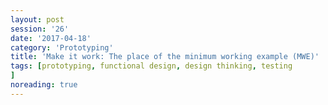 ```yaml
--- 
layout: post 
session: '26' 
date: '2017-04-18' 
category: 'Prototyping' 
title: 'Make it work: The place of the minimum working example (MWE)' 
tags: [prototyping, functional design, design thinking, testing			
] 
noreading: true
--- 
```




<excerpt/>
